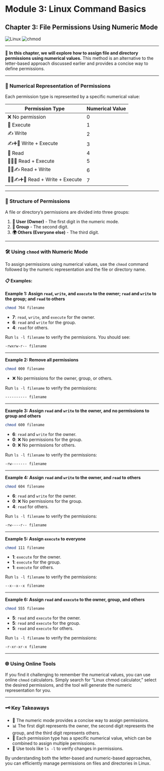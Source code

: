 # Module 3: Linux Command Basics

## Chapter 3: File Permissions Using Numeric Mode
![Linux](https://img.shields.io/badge/Linux-Fundamentals-green) 
![chmod](https://img.shields.io/badge/Command-chmod-orange)

---

📘 **In this chapter, we will explore how to assign file and directory permissions using numerical values.** This method is an alternative to the letter-based approach discussed earlier and provides a concise way to define permissions.

---

### 🔢 Numerical Representation of Permissions

Each permission type is represented by a specific numerical value:

| Permission Type      | Numerical Value |
|----------------------|-----------------|
| ❌ No permission        | 0               |
| 🏃 Execute              | 1               |
| ✍️ Write                | 2               |
| ✍️➕🏃 Write + Execute      | 3               |
| 📖 Read                 | 4               |
| 📖➕🏃 Read + Execute       | 5               |
| 📖➕✍️ Read + Write         | 6               |
| 📖➕✍️➕🏃 Read + Write + Execute | 7             |

---

### 📂 Structure of Permissions

A file or directory’s permissions are divided into three groups:

1. **👤 User (Owner)** - The first digit in the numeric mode.
2. **👥 Group** - The second digit.
3. **🌍 Others (Everyone else)** - The third digit.

---

### 🛠️ Using `chmod` with Numeric Mode

To assign permissions using numerical values, use the `chmod` command followed by the numeric representation and the file or directory name.

#### 📋 Examples:

**Example 1: Assign `read`, `write`, and `execute` to the owner; `read` and `write` to the group; and `read` to others**

```bash
chmod 764 filename
```

- **7**: `read`, `write`, and `execute` for the owner.
- **6**: `read` and `write` for the group.
- **4**: `read` for others.

Run `ls -l filename` to verify the permissions. You should see:

```
-rwxrw-r-- filename
```

---

**Example 2: Remove all permissions**

```bash
chmod 000 filename
```

- ❌ No permissions for the owner, group, or others.

Run `ls -l filename` to verify the permissions:

```
---------- filename
```

---

**Example 3: Assign `read` and `write` to the owner, and no permissions to group and others**

```bash
chmod 600 filename
```

- **6**: `read` and `write` for the owner.
- **0**: ❌ No permissions for the group.
- **0**: ❌ No permissions for others.

Run `ls -l filename` to verify the permissions:

```
-rw------- filename
```

---

**Example 4: Assign `read` and `write` to the owner, and `read` to others**

```bash
chmod 604 filename
```

- **6**: `read` and `write` for the owner.
- **0**: ❌ No permissions for the group.
- **4**: `read` for others.

Run `ls -l filename` to verify the permissions:

```
-rw----r-- filename
```

---

**Example 5: Assign `execute` to everyone**

```bash
chmod 111 filename
```

- **1**: `execute` for the owner.
- **1**: `execute` for the group.
- **1**: `execute` for others.

Run `ls -l filename` to verify the permissions:

```
--x--x--x filename
```

---

**Example 6: Assign `read` and `execute` to the owner, group, and others**

```bash
chmod 555 filename
```

- **5**: `read` and `execute` for the owner.
- **5**: `read` and `execute` for the group.
- **5**: `read` and `execute` for others.

Run `ls -l filename` to verify the permissions:

```
-r-xr-xr-x filename
```

---

### 🌐 Using Online Tools

If you find it challenging to remember the numerical values, you can use online `chmod` calculators. Simply search for “Linux chmod calculator,” select the desired permissions, and the tool will generate the numeric representation for you.

---

### 🗝️ Key Takeaways

- 🔢 The numeric mode provides a concise way to assign permissions.
- 📊 The first digit represents the owner, the second digit represents the group, and the third digit represents others.
- 🎯 Each permission type has a specific numerical value, which can be combined to assign multiple permissions.
- 🧰 Use tools like `ls -l` to verify changes in permissions.

By understanding both the letter-based and numeric-based approaches, you can efficiently manage permissions on files and directories in Linux.

